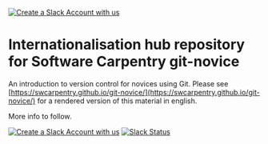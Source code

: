 [![Create a Slack Account with us][create_slack_svg]][slack_invite]

# Internationalisation hub repository for Software Carpentry git-novice

An introduction to version control for novices using Git.
Please see [https://swcarpentry.github.io/git-novice/](https://swcarpentry.github.io/git-novice/) for a rendered version of this material in english.

More info to follow.

[create_slack_svg]: https://img.shields.io/badge/Create_Slack_Account-The_Carpentries-071159.svg
[slack_invite]: https://slack-invite.carpentries.org/


[![Create a Slack Account with us](https://img.shields.io/badge/Create_Slack_Account-The_Carpentries-071159.svg)](https://slack-invite.carpentries.org/)
[![Slack Status](https://img.shields.io/badge/Slack_Channel-swc--git-E01563.svg)](https://carpentries.slack.com/messages/C91JS49HD)


